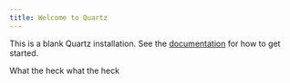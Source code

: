 ```yaml
---
title: Welcome to Quartz
---
```


This is a blank Quartz installation.
See the [documentation](https://quartz.jzhao.xyz) for how to get started.


What the heck what the heck